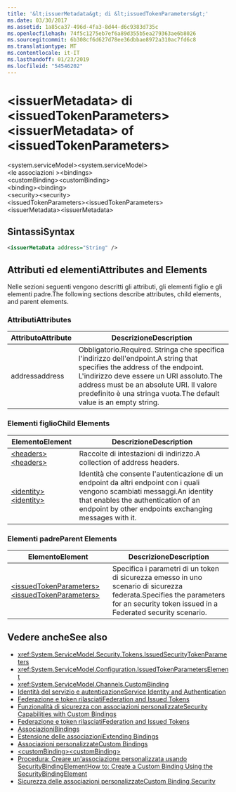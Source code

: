 ```yaml
---
title: '&lt;issuerMetadata&gt; di &lt;issuedTokenParameters&gt;'
ms.date: 03/30/2017
ms.assetid: 1a85ca37-496d-4fa3-8d44-d6c9383d735c
ms.openlocfilehash: 74f5c1275eb7ef6a89d355b5ea279363ae6b8026
ms.sourcegitcommit: 6b308cf6d627d78ee36dbbae8972a310ac7fd6c8
ms.translationtype: MT
ms.contentlocale: it-IT
ms.lasthandoff: 01/23/2019
ms.locfileid: "54546202"
---
```

# <a name="ltissuermetadatagt-of-ltissuedtokenparametersgt"></a><span data-ttu-id="f16d4-102">&lt;issuerMetadata&gt; di &lt;issuedTokenParameters&gt;</span><span class="sxs-lookup"><span data-stu-id="f16d4-102">&lt;issuerMetadata&gt; of &lt;issuedTokenParameters&gt;</span></span>
<span data-ttu-id="f16d4-103">\<system.serviceModel></span><span class="sxs-lookup"><span data-stu-id="f16d4-103">\<system.serviceModel></span></span>  
<span data-ttu-id="f16d4-104">\<le associazioni ></span><span class="sxs-lookup"><span data-stu-id="f16d4-104">\<bindings></span></span>  
<span data-ttu-id="f16d4-105">\<customBinding></span><span class="sxs-lookup"><span data-stu-id="f16d4-105">\<customBinding></span></span>  
<span data-ttu-id="f16d4-106">\<binding></span><span class="sxs-lookup"><span data-stu-id="f16d4-106">\<binding></span></span>  
<span data-ttu-id="f16d4-107">\<security></span><span class="sxs-lookup"><span data-stu-id="f16d4-107">\<security></span></span>  
<span data-ttu-id="f16d4-108">\<issuedTokenParameters></span><span class="sxs-lookup"><span data-stu-id="f16d4-108">\<issuedTokenParameters></span></span>  
<span data-ttu-id="f16d4-109">\<issuerMetadata></span><span class="sxs-lookup"><span data-stu-id="f16d4-109">\<issuerMetadata></span></span>  
  
## <a name="syntax"></a><span data-ttu-id="f16d4-110">Sintassi</span><span class="sxs-lookup"><span data-stu-id="f16d4-110">Syntax</span></span>  
  
```xml  
<issuerMetaData address="String" />
```  
  
## <a name="attributes-and-elements"></a><span data-ttu-id="f16d4-111">Attributi ed elementi</span><span class="sxs-lookup"><span data-stu-id="f16d4-111">Attributes and Elements</span></span>  
 <span data-ttu-id="f16d4-112">Nelle sezioni seguenti vengono descritti gli attributi, gli elementi figlio e gli elementi padre.</span><span class="sxs-lookup"><span data-stu-id="f16d4-112">The following sections describe attributes, child elements, and parent elements.</span></span>  
  
### <a name="attributes"></a><span data-ttu-id="f16d4-113">Attributi</span><span class="sxs-lookup"><span data-stu-id="f16d4-113">Attributes</span></span>  
  
|<span data-ttu-id="f16d4-114">Attributo</span><span class="sxs-lookup"><span data-stu-id="f16d4-114">Attribute</span></span>|<span data-ttu-id="f16d4-115">Descrizione</span><span class="sxs-lookup"><span data-stu-id="f16d4-115">Description</span></span>|  
|---------------|-----------------|  
|<span data-ttu-id="f16d4-116">address</span><span class="sxs-lookup"><span data-stu-id="f16d4-116">address</span></span>|<span data-ttu-id="f16d4-117">Obbligatorio.</span><span class="sxs-lookup"><span data-stu-id="f16d4-117">Required.</span></span> <span data-ttu-id="f16d4-118">Stringa che specifica l'indirizzo dell'endpoint.</span><span class="sxs-lookup"><span data-stu-id="f16d4-118">A string that specifies the address of the endpoint.</span></span> <span data-ttu-id="f16d4-119">L'indirizzo deve essere un URI assoluto.</span><span class="sxs-lookup"><span data-stu-id="f16d4-119">The address must be an absolute URI.</span></span> <span data-ttu-id="f16d4-120">Il valore predefinito è una stringa vuota.</span><span class="sxs-lookup"><span data-stu-id="f16d4-120">The default value is an empty string.</span></span>|  
  
### <a name="child-elements"></a><span data-ttu-id="f16d4-121">Elementi figlio</span><span class="sxs-lookup"><span data-stu-id="f16d4-121">Child Elements</span></span>  
  
|<span data-ttu-id="f16d4-122">Elemento</span><span class="sxs-lookup"><span data-stu-id="f16d4-122">Element</span></span>|<span data-ttu-id="f16d4-123">Descrizione</span><span class="sxs-lookup"><span data-stu-id="f16d4-123">Description</span></span>|  
|-------------|-----------------|  
|[<span data-ttu-id="f16d4-124">\<headers></span><span class="sxs-lookup"><span data-stu-id="f16d4-124">\<headers></span></span>](../../../../../docs/framework/configure-apps/file-schema/wcf/headers-element.md)|<span data-ttu-id="f16d4-125">Raccolte di intestazioni di indirizzo.</span><span class="sxs-lookup"><span data-stu-id="f16d4-125">A collection of address headers.</span></span>|  
|[<span data-ttu-id="f16d4-126">\<identity></span><span class="sxs-lookup"><span data-stu-id="f16d4-126">\<identity></span></span>](../../../../../docs/framework/configure-apps/file-schema/wcf/identity.md)|<span data-ttu-id="f16d4-127">Identità che consente l'autenticazione di un endpoint da altri endpoint con i quali vengono scambiati messaggi.</span><span class="sxs-lookup"><span data-stu-id="f16d4-127">An identity that enables the authentication of an endpoint by other endpoints exchanging messages with it.</span></span>|  
  
### <a name="parent-elements"></a><span data-ttu-id="f16d4-128">Elementi padre</span><span class="sxs-lookup"><span data-stu-id="f16d4-128">Parent Elements</span></span>  
  
|<span data-ttu-id="f16d4-129">Elemento</span><span class="sxs-lookup"><span data-stu-id="f16d4-129">Element</span></span>|<span data-ttu-id="f16d4-130">Descrizione</span><span class="sxs-lookup"><span data-stu-id="f16d4-130">Description</span></span>|  
|-------------|-----------------|  
|[<span data-ttu-id="f16d4-131">\<issuedTokenParameters></span><span class="sxs-lookup"><span data-stu-id="f16d4-131">\<issuedTokenParameters></span></span>](../../../../../docs/framework/configure-apps/file-schema/wcf/issuedtokenparameters.md)|<span data-ttu-id="f16d4-132">Specifica i parametri di un token di sicurezza emesso in uno scenario di sicurezza federata.</span><span class="sxs-lookup"><span data-stu-id="f16d4-132">Specifies the parameters for an security token issued in a Federated security scenario.</span></span>|  
  
## <a name="see-also"></a><span data-ttu-id="f16d4-133">Vedere anche</span><span class="sxs-lookup"><span data-stu-id="f16d4-133">See also</span></span>
- <xref:System.ServiceModel.Security.Tokens.IssuedSecurityTokenParameters>
- <xref:System.ServiceModel.Configuration.IssuedTokenParametersElement>
- <xref:System.ServiceModel.Channels.CustomBinding>
- [<span data-ttu-id="f16d4-134">Identità del servizio e autenticazione</span><span class="sxs-lookup"><span data-stu-id="f16d4-134">Service Identity and Authentication</span></span>](../../../../../docs/framework/wcf/feature-details/service-identity-and-authentication.md)
- [<span data-ttu-id="f16d4-135">Federazione e token rilasciati</span><span class="sxs-lookup"><span data-stu-id="f16d4-135">Federation and Issued Tokens</span></span>](../../../../../docs/framework/wcf/feature-details/federation-and-issued-tokens.md)
- [<span data-ttu-id="f16d4-136">Funzionalità di sicurezza con associazioni personalizzate</span><span class="sxs-lookup"><span data-stu-id="f16d4-136">Security Capabilities with Custom Bindings</span></span>](../../../../../docs/framework/wcf/feature-details/security-capabilities-with-custom-bindings.md)
- [<span data-ttu-id="f16d4-137">Federazione e token rilasciati</span><span class="sxs-lookup"><span data-stu-id="f16d4-137">Federation and Issued Tokens</span></span>](../../../../../docs/framework/wcf/feature-details/federation-and-issued-tokens.md)
- [<span data-ttu-id="f16d4-138">Associazioni</span><span class="sxs-lookup"><span data-stu-id="f16d4-138">Bindings</span></span>](../../../../../docs/framework/wcf/bindings.md)
- [<span data-ttu-id="f16d4-139">Estensione delle associazioni</span><span class="sxs-lookup"><span data-stu-id="f16d4-139">Extending Bindings</span></span>](../../../../../docs/framework/wcf/extending/extending-bindings.md)
- [<span data-ttu-id="f16d4-140">Associazioni personalizzate</span><span class="sxs-lookup"><span data-stu-id="f16d4-140">Custom Bindings</span></span>](../../../../../docs/framework/wcf/extending/custom-bindings.md)
- [<span data-ttu-id="f16d4-141">\<customBinding></span><span class="sxs-lookup"><span data-stu-id="f16d4-141">\<customBinding></span></span>](../../../../../docs/framework/configure-apps/file-schema/wcf/custombinding.md)
- [<span data-ttu-id="f16d4-142">Procedura: Creare un'associazione personalizzata usando SecurityBindingElement</span><span class="sxs-lookup"><span data-stu-id="f16d4-142">How to: Create a Custom Binding Using the SecurityBindingElement</span></span>](../../../../../docs/framework/wcf/feature-details/how-to-create-a-custom-binding-using-the-securitybindingelement.md)
- [<span data-ttu-id="f16d4-143">Sicurezza delle associazioni personalizzate</span><span class="sxs-lookup"><span data-stu-id="f16d4-143">Custom Binding Security</span></span>](../../../../../docs/framework/wcf/samples/custom-binding-security.md)
